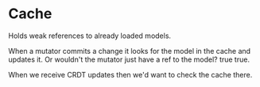# Cache

Holds weak references to already loaded models.

When a mutator commits a change it looks for the model in the cache and updates it.
Or wouldn't the mutator just have a ref to the model? true true.

When we receive CRDT updates then we'd want to check the cache there.